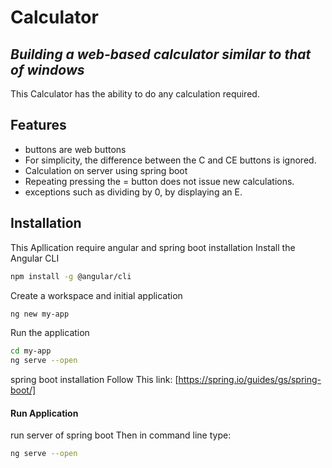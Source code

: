  # Calculator
## _Building a web-based calculator similar to that of windows_

This Calculator has the ability to do any calculation required.
## Features
- buttons are web buttons
- For simplicity, the difference between the C and CE buttons is ignored.
- Calculation on server using spring boot
- Repeating pressing the = button does not issue new calculations.
- exceptions such as dividing by 0, by displaying an E.

## Installation

This Apllication require angular and spring boot installation
Install the Angular CLI
```sh
npm install -g @angular/cli
```
Create a workspace and initial application
```sh
ng new my-app
```
Run the application
```sh
cd my-app
ng serve --open
```
spring boot installation
Follow This link:
[https://spring.io/guides/gs/spring-boot/]

#### Run Application

run server of spring boot
Then in command line type:
```sh
ng serve --open
```


